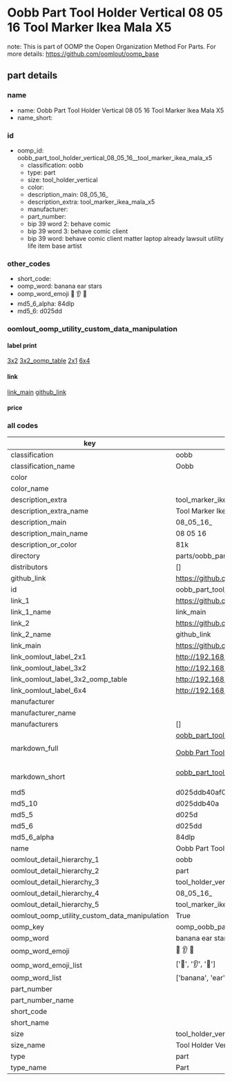 # Oobb Part Tool Holder Vertical 08 05 16  Tool Marker Ikea Mala X5  

note: This is part of OOMP the Oopen Organization Method For Parts. For more details: https://github.com/oomlout/oomp_base

##  part details





### name
* name: Oobb Part Tool Holder Vertical 08 05 16  Tool Marker Ikea Mala X5
* name_short: 
### id
* oomp_id: oobb_part_tool_holder_vertical_08_05_16__tool_marker_ikea_mala_x5
  * classification: oobb
  * type: part
  * size: tool_holder_vertical
  * color: 
  * description_main: 08_05_16_
  * description_extra: tool_marker_ikea_mala_x5
  * manufacturer: 
  * part_number: 
  * bip 39 word 2: behave comic
  * bip 39 word 3: behave comic client
  * bip 39 word: behave comic client matter laptop already lawsuit utility life item base artist

### other_codes
* short_code: 
* oomp_word: banana ear stars
* oomp_word_emoji :banana: :ear: :stars:
* md5_6_alpha: 84dlp
* md5_6: d025dd






### oomlout_oomp_utility_custom_data_manipulation
#### label print
[3x2](http://192.168.1.245:1112/?label=oomp%2084dlp)
[3x2_oomp_table](http://192.168.1.107:1112/?label=oomp%2084dlp)
[2x1](http://192.168.1.242:1112/?label=oomp%2084dlp)
[6x4](http://192.168.1.55:1112/?label=oomp%2084dlp)    

#### link

[link_main](https://github.com/oomlout/oomlout_oomp_current_version_messy/tree/main/parts/oobb_part_tool_holder_vertical_08_05_16__tool_marker_ikea_mala_x5) [github_link](https://github.com/oomlout/oomlout_oomp_part_src/tree/main/parts/oobb_part_tool_holder_vertical_08_05_16__tool_marker_ikea_mala_x5)                             

#### price







### all codes 
| key | value |  
| --- | --- |  
| classification | oobb |  
| classification_name | Oobb |  
| color |  |  
| color_name |  |  
| description_extra | tool_marker_ikea_mala_x5 |  
| description_extra_name | Tool Marker Ikea Mala X5 |  
| description_main | 08_05_16_ |  
| description_main_name | 08 05 16  |  
| description_or_color | 81k |  
| directory | parts/oobb_part_tool_holder_vertical_08_05_16__tool_marker_ikea_mala_x5 |  
| distributors | [] |  
| github_link | https://github.com/oomlout/oomlout_oomp_part_src/tree/main/parts/oobb_part_tool_holder_vertical_08_05_16__tool_marker_ikea_mala_x5 |  
| id | oobb_part_tool_holder_vertical_08_05_16__tool_marker_ikea_mala_x5 |  
| link_1 | https://github.com/oomlout/oomlout_oomp_current_version_messy/tree/main/parts/oobb_part_tool_holder_vertical_08_05_16__tool_marker_ikea_mala_x5 |  
| link_1_name | link_main |  
| link_2 | https://github.com/oomlout/oomlout_oomp_part_src/tree/main/parts/oobb_part_tool_holder_vertical_08_05_16__tool_marker_ikea_mala_x5 |  
| link_2_name | github_link |  
| link_main | https://github.com/oomlout/oomlout_oomp_current_version_messy/tree/main/parts/oobb_part_tool_holder_vertical_08_05_16__tool_marker_ikea_mala_x5 |  
| link_oomlout_label_2x1 | http://192.168.1.242:1112/?label=oomp%2084dlp |  
| link_oomlout_label_3x2 | http://192.168.1.245:1112/?label=oomp%2084dlp |  
| link_oomlout_label_3x2_oomp_table | http://192.168.1.107:1112/?label=oomp%2084dlp |  
| link_oomlout_label_6x4 | http://192.168.1.55:1112/?label=oomp%2084dlp |  
| manufacturer |  |  
| manufacturer_name |  |  
| manufacturers | [] |  
| markdown_full | [oobb_part_tool_holder_vertical_08_05_16__tool_marker_ikea_mala_x5](https://github.com/oomlout/oomlout_oomp_current_version_messy/tree/main/parts/oobb_part_tool_holder_vertical_08_05_16__tool_marker_ikea_mala_x5)<br>[](https://github.com/oomlout/oomlout_oomp_current_version_messy/tree/main/parts/oobb_part_tool_holder_vertical_08_05_16__tool_marker_ikea_mala_x5)<br>[Oobb Part Tool Holder Vertical 08 05 16  Tool Marker Ikea Mala X5](https://github.com/oomlout/oomlout_oomp_current_version_messy/tree/main/parts/oobb_part_tool_holder_vertical_08_05_16__tool_marker_ikea_mala_x5)<br><br> |  
| markdown_short | [oobb_part_tool_holder_vertical_08_05_16__tool_marker_ikea_mala_x5](https://github.com/oomlout/oomlout_oomp_current_version_messy/tree/main/parts/oobb_part_tool_holder_vertical_08_05_16__tool_marker_ikea_mala_x5)<br><br> |  
| md5 | d025ddb40af04fc41cbe8894558b90a3 |  
| md5_10 | d025ddb40a |  
| md5_5 | d025d |  
| md5_6 | d025dd |  
| md5_6_alpha | 84dlp |  
| name | Oobb Part Tool Holder Vertical 08 05 16  Tool Marker Ikea Mala X5 |  
| oomlout_detail_hierarchy_1 | oobb |  
| oomlout_detail_hierarchy_2 | part |  
| oomlout_detail_hierarchy_3 | tool_holder_vertical |  
| oomlout_detail_hierarchy_4 | 08_05_16_ |  
| oomlout_detail_hierarchy_5 | tool_marker_ikea_mala_x5 |  
| oomlout_oomp_utility_custom_data_manipulation | True |  
| oomp_key | oomp_oobb_part_tool_holder_vertical_08_05_16__tool_marker_ikea_mala_x5 |  
| oomp_word | banana ear stars |  
| oomp_word_emoji | :banana: :ear: :stars: |  
| oomp_word_emoji_list | [':banana:', ':ear:', ':stars:'] |  
| oomp_word_list | ['banana', 'ear', 'stars'] |  
| part_number |  |  
| part_number_name |  |  
| short_code |  |  
| short_name |  |  
| size | tool_holder_vertical |  
| size_name | Tool Holder Vertical |  
| type | part |  
| type_name | Part |  
